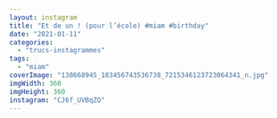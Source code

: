 ```yaml
---
layout: instagram
title: "Et de un ! (pour l’école) #miam #birthday"
date: "2021-01-11"
categories: 
  - "trucs-instagrammes"
tags: 
  - "miam"
coverImage: "138668945_183456743536738_7215346123723064341_n.jpg"
imgWidth: 360
imgHeight: 360
instagram: "CJ6f_UVBqZO"
---
```

